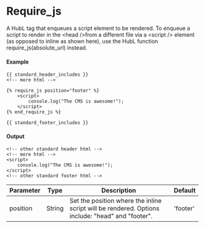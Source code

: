 # Require_js
A HubL tag that enqueues a script element to be rendered. To enqueue a script to render in the &lt;head /&gt;from a different file via a &lt;script /&gt; element (as opposed to inline as shown here), use the HubL function require\_js(absolute\_url) instead.

#### Example
```jinja2
{{ standard_header_includes }}
<!-- more html -->

{% require_js position="footer" %}
    <script>
        console.log("The CMS is awesome!");
    </script>
{% end_require_js %}

{{ standard_footer_includes }}
```

#### Output
```jinja2
<!-- other standard header html -->
<!-- more html -->
<script>
    console.log("The CMS is awesome!");
</script>
<!-- other standard footer html -->
```

| Parameter | Type | Description | Default | 
|  ------  |  ------  |  ------  |  ------  | 
| position | String | Set the position where the inline script will be rendered. Options include: "head" and "footer". | 'footer' | 

